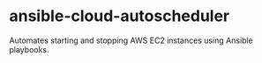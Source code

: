# ansible-cloud-autoscheduler
Automates starting and stopping AWS EC2 instances using Ansible playbooks.
